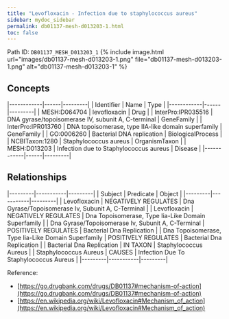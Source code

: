 ```yaml
---
title: "Levofloxacin - Infection due to staphylococcus aureus"
sidebar: mydoc_sidebar
permalink: db01137-mesh-d013203-1.html
toc: false 
---
```



Path ID: `DB01137_MESH_D013203_1`
{% include image.html url="images/db01137-mesh-d013203-1.png" file="db01137-mesh-d013203-1.png" alt="db01137-mesh-d013203-1" %}

## Concepts

|------------|------|---------|
| Identifier | Name | Type    |
|------------|------|---------|
| MESH:D064704 | levofloxacin | Drug |
| InterPro:IPR035516 | DNA gyrase/topoisomerase IV, subunit A, C-terminal | GeneFamily |
| InterPro:IPR013760 | DNA topoisomerase, type IIA-like domain superfamily | GeneFamily |
| GO:0006260 | Bacterial DNA replication | BiologicalProcess |
| NCBITaxon:1280 | Staphylococcus aureus | OrganismTaxon |
| MESH:D013203 | Infection due to Staphylococcus aureus | Disease |
|------------|------|---------|

## Relationships

|---------|-----------|---------|
| Subject | Predicate | Object  |
|---------|-----------|---------|
| Levofloxacin | NEGATIVELY REGULATES | Dna Gyrase/Topoisomerase Iv, Subunit A, C-Terminal |
| Levofloxacin | NEGATIVELY REGULATES | Dna Topoisomerase, Type Iia-Like Domain Superfamily |
| Dna Gyrase/Topoisomerase Iv, Subunit A, C-Terminal | POSITIVELY REGULATES | Bacterial Dna Replication |
| Dna Topoisomerase, Type Iia-Like Domain Superfamily | POSITIVELY REGULATES | Bacterial Dna Replication |
| Bacterial Dna Replication | IN TAXON | Staphylococcus Aureus |
| Staphylococcus Aureus | CAUSES | Infection Due To Staphylococcus Aureus |
|---------|-----------|---------|

Reference: 
  - [https://go.drugbank.com/drugs/DB01137#mechanism-of-action](https://go.drugbank.com/drugs/DB01137#mechanism-of-action)
  - [https://en.wikipedia.org/wiki/Levofloxacin#Mechanism_of_action](https://en.wikipedia.org/wiki/Levofloxacin#Mechanism_of_action)
